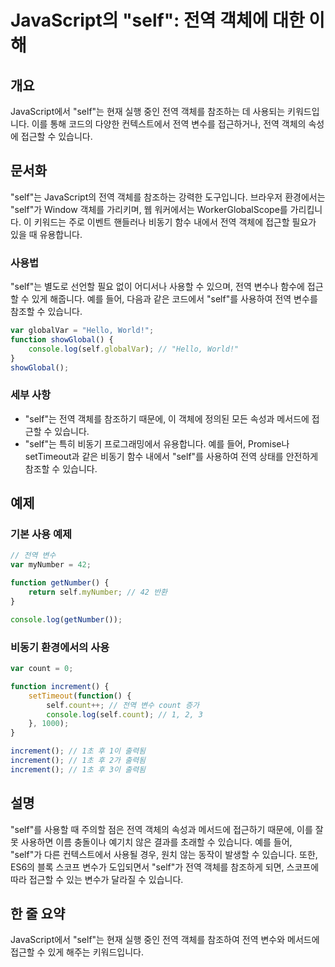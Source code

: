 <!--
Meta Description: # JavaScript의 "self": 전역 객체에 대한 이해 ## 개요 JavaScript에서 "self"는 현재 실행 중인 전역 객체를 참조하는 데 사용되는 키워드입니다. 이를 통해 코드의 다양한 컨텍스트에서 전역 변수를 접근하거나, 전역 객체의 속성에 접근할 수 ...
Meta Keywords: self, 있습니다, 객체를, 접근할, 비동기
-->

# JavaScript의 "self": 전역 객체에 대한 이해

## 개요
JavaScript에서 "self"는 현재 실행 중인 전역 객체를 참조하는 데 사용되는 키워드입니다. 이를 통해 코드의 다양한 컨텍스트에서 전역 변수를 접근하거나, 전역 객체의 속성에 접근할 수 있습니다.

## 문서화
"self"는 JavaScript의 전역 객체를 참조하는 강력한 도구입니다. 브라우저 환경에서는 "self"가 Window 객체를 가리키며, 웹 워커에서는 WorkerGlobalScope를 가리킵니다. 이 키워드는 주로 이벤트 핸들러나 비동기 함수 내에서 전역 객체에 접근할 필요가 있을 때 유용합니다.

### 사용법
"self"는 별도로 선언할 필요 없이 어디서나 사용할 수 있으며, 전역 변수나 함수에 접근할 수 있게 해줍니다. 예를 들어, 다음과 같은 코드에서 "self"를 사용하여 전역 변수를 참조할 수 있습니다.

```javascript
var globalVar = "Hello, World!";
function showGlobal() {
    console.log(self.globalVar); // "Hello, World!"
}
showGlobal();
```

### 세부 사항
- "self"는 전역 객체를 참조하기 때문에, 이 객체에 정의된 모든 속성과 메서드에 접근할 수 있습니다.
- "self"는 특히 비동기 프로그래밍에서 유용합니다. 예를 들어, Promise나 setTimeout과 같은 비동기 함수 내에서 "self"를 사용하여 전역 상태를 안전하게 참조할 수 있습니다.

## 예제
### 기본 사용 예제

```javascript
// 전역 변수
var myNumber = 42;

function getNumber() {
    return self.myNumber; // 42 반환
}

console.log(getNumber());
```

### 비동기 환경에서의 사용

```javascript
var count = 0;

function increment() {
    setTimeout(function() {
        self.count++; // 전역 변수 count 증가
        console.log(self.count); // 1, 2, 3
    }, 1000);
}

increment(); // 1초 후 1이 출력됨
increment(); // 1초 후 2가 출력됨
increment(); // 1초 후 3이 출력됨
```

## 설명
"self"를 사용할 때 주의할 점은 전역 객체의 속성과 메서드에 접근하기 때문에, 이를 잘못 사용하면 이름 충돌이나 예기치 않은 결과를 초래할 수 있습니다. 예를 들어, "self"가 다른 컨텍스트에서 사용될 경우, 원치 않는 동작이 발생할 수 있습니다. 또한, ES6의 블록 스코프 변수가 도입되면서 "self"가 전역 객체를 참조하게 되면, 스코프에 따라 접근할 수 있는 변수가 달라질 수 있습니다.

## 한 줄 요약
JavaScript에서 "self"는 현재 실행 중인 전역 객체를 참조하여 전역 변수와 메서드에 접근할 수 있게 해주는 키워드입니다.